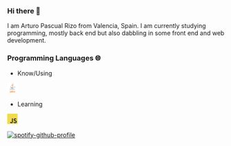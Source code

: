 ### Hi there 👋

I am Arturo Pascual Rizo from Valencia, Spain. I am currently studying programming, mostly back end but also dabbling in some front end and web development.

### Programming Languages 🌐

- Know/Using

 <img src="https://raw.githubusercontent.com/github/explore/cfd26557025b2ccaa2d3d25f3e518e29ebea05c5/topics/java/java.png" alt="v logo" width="24">

- Learning

<img src="https://raw.githubusercontent.com/github/explore/80688e429a7d4ef2fca1e82350fe8e3517d3494d/topics/javascript/javascript.png" alt="js logo" width="24">




[![spotify-github-profile](https://spotify-github-profile.vercel.app/api/view?uid=vp1tk8rdyt035cnc2865tzv2x&cover_image=true&theme=compact&show_offline=false&background_color=121212&interchange=true)](https://spotify-github-profile.vercel.app/api/view?uid=vp1tk8rdyt035cnc2865tzv2x&redirect=true)

